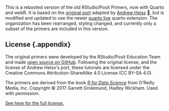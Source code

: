 This is a rebooted version of the old RStudio/Posit Primers, now with Quarto and webR. It is based on the [original port](https://r-primers.andrewheiss.com/) adapted by [Andrew Heiss](https://www.andrewheiss.com/) 🙏, but is modified and updated to use the newer [quarto live](https://github.com/r-wasm/quarto-live) quarto extension. The organization has been rearranged, styling changed, and currently only a subset of the primers are included in this version.

## License {.appendix}

The original primers were developed by the RStudio/Posit Education Team and made [open source on GitHub](https://github.com/rstudio-education/primers). Following the original license, and the license of Andrew Heiss's port, these tutorials are licensed under the Creative Commons Attribution-ShareAlike 4.0 License (CC BY-SA 4.0).

The primers are derived from the book [*R for Data Science*](https://r4ds.had.co.nz/) from O'Reilly Media, Inc. Copyright © 2017 Garrett Grolemund, Hadley Wickham. Used with permission.

[See here for the full license.](https://github.com/lisalevinson/r-primers-ll/blob/main/LICENSE.md)
